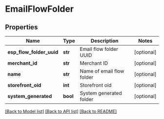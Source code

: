 # EmailFlowFolder

## Properties
Name | Type | Description | Notes
------------ | ------------- | ------------- | -------------
**esp_flow_folder_uuid** | **str** | Email flow folder UUID | [optional] 
**merchant_id** | **str** | Merchant ID | [optional] 
**name** | **str** | Name of email flow folder | [optional] 
**storefront_oid** | **int** | Storefront oid | [optional] 
**system_generated** | **bool** | System generated folder | [optional] 

[[Back to Model list]](../README.md#documentation-for-models) [[Back to API list]](../README.md#documentation-for-api-endpoints) [[Back to README]](../README.md)


